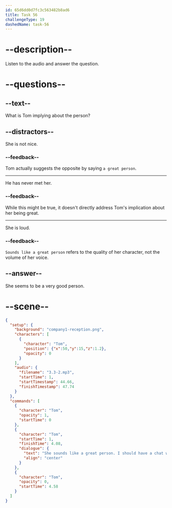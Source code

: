 ```yaml
---
id: 65d6dd0d7fc3c563482b8ad6
title: Task 56
challengeType: 19
dashedName: task-56
---
```


<!-- (Audio) Tom: She sounds like a great person. I should have a chat with her sometime. -->

# --description--

Listen to the audio and answer the question.

# --questions--

## --text--

What is Tom implying about the person?

## --distractors--

She is not nice.

### --feedback--

Tom actually suggests the opposite by saying `a great person`.

---

He has never met her.

### --feedback--

While this might be true, it doesn't directly address Tom's implication about her being great.

---

She is loud.

### --feedback--

`Sounds like a great person` refers to the quality of her character, not the volume of her voice.

## --answer--

She seems to be a very good person.

# --scene--

```json
{
  "setup": {
    "background": "company1-reception.png",
    "characters": [
      {
        "character": "Tom",
        "position": {"x":50,"y":15,"z":1.2},
        "opacity": 0
      }
    ],
    "audio": {
      "filename": "3.3-2.mp3",
      "startTime": 1,
      "startTimestamp": 44.66,
      "finishTimestamp": 47.74
    }
  },
  "commands": [
    {
      "character": "Tom",
      "opacity": 1,
      "startTime": 0
    },
    {
      "character": "Tom",
      "startTime": 1,
      "finishTime": 4.08,
      "dialogue": {
        "text": "She sounds like a great person. I should have a chat with her sometime.",
        "align": "center"
      }
    },
    {
      "character": "Tom",
      "opacity": 0,
      "startTime": 4.58
    }
  ]
}
```


